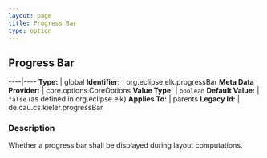 ```yaml
---
layout: page
title: Progress Bar
type: option
---
```

## Progress Bar

----|----
**Type:** | global
**Identifier:** | org.eclipse.elk.progressBar
**Meta Data Provider:** | core.options.CoreOptions
**Value Type:** | `boolean`
**Default Value:** | `false` (as defined in org.eclipse.elk)
**Applies To:** | parents
**Legacy Id:** | de.cau.cs.kieler.progressBar


### Description
Whether a progress bar shall be displayed during layout computations.

